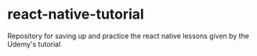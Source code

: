 # react-native-tutorial
Repository for saving up and practice the react native lessons given by the Udemy's tutorial
